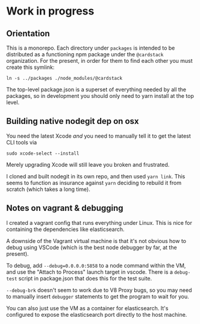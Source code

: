 Work in progress
================

Orientation
---------------

This is a monorepo. Each directory under `packages` is intended to be distributed as a  functioning npm package under the `@cardstack` organization. For the present, in order for them to find each other you must create this symlink:

    ln -s ../packages ./node_modules/@cardstack
    
The top-level package.json is a superset of everything needed by all the packages, so in development you should only need to yarn install at the top level.

Building native nodegit dep on osx
--------------------------------

You need the latest Xcode *and* you need to manually tell it to get the latest CLI tools via

    sudo xcode-select --install
    
Merely upgrading Xcode will still leave you broken and frustrated.

I cloned and built nodegit in its own repo, and then used `yarn link`. This seems to function as insurance against `yarn` deciding to rebuild it from scratch (which takes a long time).

Notes on vagrant & debugging
-----

I created a vagrant config that runs everything under Linux. This is nice for containing the dependencies like elasticsearch.

A downside of the Vagrant virtual machine is that it's not obvious how to debug using VSCode (which is the best node debugger by far, at the present).

To debug, add `--debug=0.0.0.0:5858` to a node command within the VM, and use the "Attach to Process" launch target in vscode. There is a `debug-test` script in package.json that does this for the test suite.

`--debug-brk` doesn't seem to work due to V8 Proxy bugs, so you may need to manually insert `debugger` statements to get the program to wait for you. 

You can also just use the VM as a container for elasticsearch. It's configured to expose the elasticsearch port directly to the host machine.
